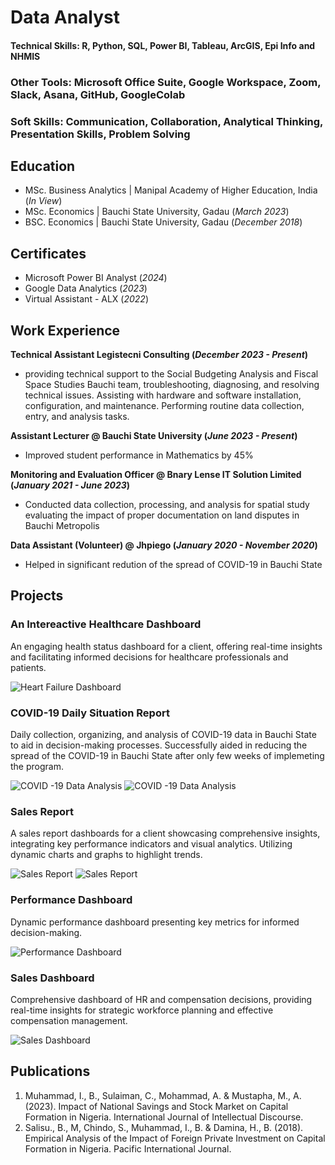 # Data Analyst

#### Technical Skills: R, Python, SQL, Power BI, Tableau, ArcGIS, Epi Info and NHMIS
### Other Tools: Microsoft Office Suite, Google Workspace, Zoom, Slack, Asana, GitHub, GoogleColab
### Soft Skills: Communication, Collaboration, Analytical Thinking, Presentation Skills, Problem Solving


## Education								       		
- MSc. Business Analytics	  | Manipal Academy of Higher Education, India (_In View_)
- MSc. Economics	  | Bauchi State University, Gadau (_March  2023_)	 			        		
- BSC. Economics   | Bauchi State University, Gadau (_December 2018_)

## Certificates			
- Microsoft Power BI Analyst (_2024_)
- Google Data Analytics (_2023_)	 			        		
- Virtual Assistant - ALX (_2022_)

## Work Experience
                                                     	
**Technical Assistant Legistecni Consulting (_December 2023 - Present_)**
- providing technical support to the Social Budgeting Analysis and Fiscal Space Studies Bauchi team, troubleshooting, diagnosing, and resolving technical issues. Assisting with hardware and software installation, configuration, and maintenance. Performing routine data collection, entry, and analysis tasks. 

**Assistant Lecturer @ Bauchi State University (_June 2023 - Present_)**
- Improved student performance in Mathematics by 45% 


**Monitoring and Evaluation Officer @ Bnary Lense IT Solution Limited (_January 2021 - June 2023_)**
- Conducted data collection, processing, and analysis for spatial study evaluating the impact of proper documentation on land disputes in Bauchi Metropolis

**Data Assistant (Volunteer) @ Jhpiego (_January 2020 - November 2020_)**
- Helped in significant redution of  the spread of COVID-19 in Bauchi State

## Projects
### An Intereactive Healthcare Dashboard
An engaging health status dashboard for a client, offering real-time insights and facilitating informed decisions for healthcare professionals and patients.

![Heart Failure Dashboard](/img/Dashboard.png)

### COVID-19 Daily Situation Report
Daily collection, organizing, and analysis of COVID-19 data in Bauchi State to aid in decision-making processes.
Successfully aided in reducing the spread of the COVID-19 in Bauchi State after only few weeks of implemeting the program.

![COVID -19 Data Analysis](/img/project11.png)
![COVID -19 Data Analysis](/img/project12.png)

### Sales Report 
A sales report dashboards for a client showcasing comprehensive insights, integrating key performance indicators and visual analytics. Utilizing dynamic charts and graphs to highlight trends.

![Sales Report](/img/salesreport.png)
![Sales Report](/img/saleskpi.png)

### Performance Dashboard
Dynamic performance dashboard presenting key metrics for informed decision-making.

![Performance Dashboard](/img/performance.png)

### Sales Dashboard
Comprehensive dashboard of HR and compensation decisions, providing real-time insights for strategic workforce planning and effective compensation management.

![Sales Dashboard](/img/sales.png)





## Publications
1. Muhammad, I., B., Sulaiman, C., Mohammad, A. & Mustapha, M., A. (2023). Impact of National Savings and Stock Market on Capital Formation in Nigeria. International Journal of Intellectual Discourse.
2. Salisu., B., M, Chindo, S., Muhammad, I., B. & Damina, H., B. (2018). Empirical Analysis of the Impact of Foreign Private Investment on Capital Formation in Nigeria. Pacific International Journal.


